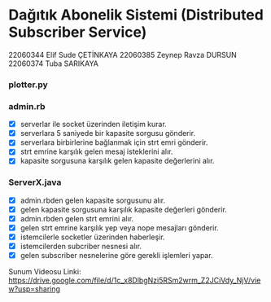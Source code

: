 # Dağıtık Abonelik Sistemi (Distributed Subscriber Service)

22060344 Elif Sude ÇETİNKAYA
22060385 Zeynep Ravza DURSUN
22060374 Tuba SARIKAYA

### plotter.py

### admin.rb

- [x] serverlar ile socket üzerinden iletişim kurar.
- [x] serverlara 5 saniyede bir kapasite sorgusu gönderir.
- [x] serverlara birbirlerine bağlanmak için strt emri gönderir.
- [x] strt emrine karşılık gelen mesaj isteklerini alır.
- [x] kapasite sorgusuna karşılık gelen kapasite değerlerini alır.

### ServerX.java

- [x] admin.rbden gelen kapasite sorgusunu alır.
- [x] gelen kapasite sorgusuna karşılık kapasite değerleri gönderir.
- [x] admin.rbden gelen strt emrini alır.
- [x] gelen strt emrine karşılık yep veya nope mesajları gönderir.
- [x] istemcilerle socketler üzerinden haberleşir.
- [x] istemcilerden subcriber nesnesi alır.
- [x] gelen subscriber nesnelerine göre gerekli işlemleri yapar.

Sunum Videosu Linki:
https://drive.google.com/file/d/1c_x8DlbgNzi5RSm2wrm_Z2JCiVdy_NjV/view?usp=sharing
